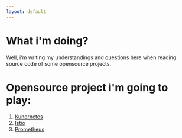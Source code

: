 ```yaml
---
layout: default
---
```


# What i'm doing?
Well, i'm writing my understandings and questions here when reading source code of some opensource projects.

# Opensource project i'm going to play:
1.  [Kunernetes](./docs/k8s/k8s.html)
1.  [Istio](./docs/istio/istio.html)
1.  [Prometheus](./docs/prometheus/prometheus.html)
